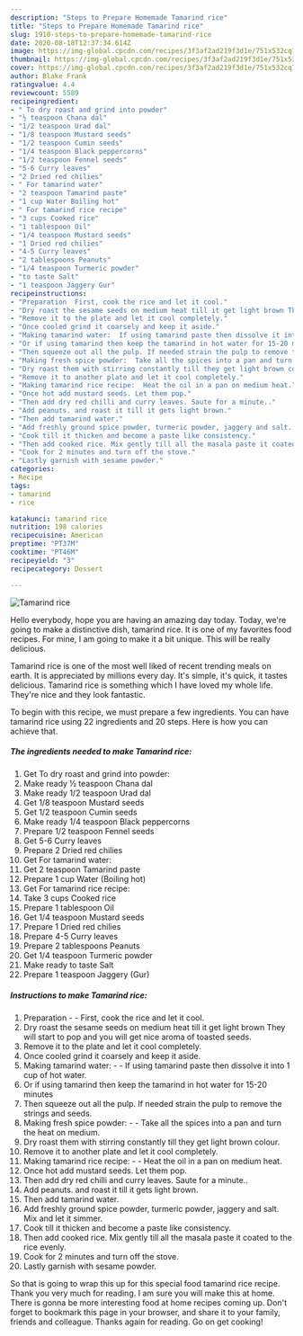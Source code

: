```yaml
---
description: "Steps to Prepare Homemade Tamarind rice"
title: "Steps to Prepare Homemade Tamarind rice"
slug: 1910-steps-to-prepare-homemade-tamarind-rice
date: 2020-08-18T12:37:34.614Z
image: https://img-global.cpcdn.com/recipes/3f3af2ad219f3d1e/751x532cq70/tamarind-rice-recipe-main-photo.jpg
thumbnail: https://img-global.cpcdn.com/recipes/3f3af2ad219f3d1e/751x532cq70/tamarind-rice-recipe-main-photo.jpg
cover: https://img-global.cpcdn.com/recipes/3f3af2ad219f3d1e/751x532cq70/tamarind-rice-recipe-main-photo.jpg
author: Blake Frank
ratingvalue: 4.4
reviewcount: 5589
recipeingredient:
- " To dry roast and grind into powder"
- "½ teaspoon Chana dal"
- "1/2 teaspoon Urad dal"
- "1/8 teaspoon Mustard seeds"
- "1/2 teaspoon Cumin seeds"
- "1/4 teaspoon Black peppercorns"
- "1/2 teaspoon Fennel seeds"
- "5-6 Curry leaves"
- "2 Dried red chilies"
- " For tamarind water"
- "2 teaspoon Tamarind paste"
- "1 cup Water Boiling hot"
- " For tamarind rice recipe"
- "3 cups Cooked rice"
- "1 tablespoon Oil"
- "1/4 teaspoon Mustard seeds"
- "1 Dried red chilies"
- "4-5 Curry leaves"
- "2 tablespoons Peanuts"
- "1/4 teaspoon Turmeric powder"
- "to taste Salt"
- "1 teaspoon Jaggery Gur"
recipeinstructions:
- "Preparation  First, cook the rice and let it cool."
- "Dry roast the sesame seeds on medium heat till it get light brown They will start to pop and you will get nice aroma of toasted seeds."
- "Remove it to the plate and let it cool completely."
- "Once cooled grind it coarsely and keep it aside."
- "Making tamarind water:  If using tamarind paste then dissolve it into 1 cup of hot water."
- "Or if using tamarind then keep the tamarind in hot water for 15-20 minutes"
- "Then squeeze out all the pulp. If needed strain the pulp to remove the strings and seeds."
- "Making fresh spice powder:  Take all the spices into a pan and turn the heat on medium."
- "Dry roast them with stirring constantly till they get light brown colour."
- "Remove it to another plate and let it cool completely."
- "Making tamarind rice recipe:  Heat the oil in a pan on medium heat."
- "Once hot add mustard seeds. Let them pop."
- "Then add dry red chilli and curry leaves. Saute for a minute.."
- "Add peanuts. and roast it till it gets light brown."
- "Then add tamarind water."
- "Add freshly ground spice powder, turmeric powder, jaggery and salt. Mix and let it simmer."
- "Cook till it thicken and become a paste like consistency."
- "Then add cooked rice. Mix gently till all the masala paste it coated to the rice evenly."
- "Cook for 2 minutes and turn off the stove."
- "Lastly garnish with sesame powder."
categories:
- Recipe
tags:
- tamarind
- rice

katakunci: tamarind rice 
nutrition: 198 calories
recipecuisine: American
preptime: "PT37M"
cooktime: "PT46M"
recipeyield: "3"
recipecategory: Dessert

---
```



![Tamarind rice](https://img-global.cpcdn.com/recipes/3f3af2ad219f3d1e/751x532cq70/tamarind-rice-recipe-main-photo.jpg)

Hello everybody, hope you are having an amazing day today. Today, we're going to make a distinctive dish, tamarind rice. It is one of my favorites food recipes. For mine, I am going to make it a bit unique. This will be really delicious.



Tamarind rice is one of the most well liked of recent trending meals on earth. It is appreciated by millions every day. It's simple, it's quick, it tastes delicious. Tamarind rice is something which I have loved my whole life. They're nice and they look fantastic.


To begin with this recipe, we must prepare a few ingredients. You can have tamarind rice using 22 ingredients and 20 steps. Here is how you can achieve that.

<!--inarticleads1-->

##### The ingredients needed to make Tamarind rice:

1. Get  To dry roast and grind into powder:
1. Make ready ½ teaspoon Chana dal
1. Make ready 1/2 teaspoon Urad dal
1. Get 1/8 teaspoon Mustard seeds
1. Get 1/2 teaspoon Cumin seeds
1. Make ready 1/4 teaspoon Black peppercorns
1. Prepare 1/2 teaspoon Fennel seeds
1. Get 5-6 Curry leaves
1. Prepare 2 Dried red chilies
1. Get  For tamarind water:
1. Get 2 teaspoon Tamarind paste
1. Prepare 1 cup Water (Boiling hot)
1. Get  For tamarind rice recipe:
1. Take 3 cups Cooked rice
1. Prepare 1 tablespoon Oil
1. Get 1/4 teaspoon Mustard seeds
1. Prepare 1 Dried red chilies
1. Prepare 4-5 Curry leaves
1. Prepare 2 tablespoons Peanuts
1. Get 1/4 teaspoon Turmeric powder
1. Make ready to taste Salt
1. Prepare 1 teaspoon Jaggery (Gur)




<!--inarticleads2-->

##### Instructions to make Tamarind rice:

1. Preparation -  - First, cook the rice and let it cool.
1. Dry roast the sesame seeds on medium heat till it get light brown They will start to pop and you will get nice aroma of toasted seeds.
1. Remove it to the plate and let it cool completely.
1. Once cooled grind it coarsely and keep it aside.
1. Making tamarind water: -  - If using tamarind paste then dissolve it into 1 cup of hot water.
1. Or if using tamarind then keep the tamarind in hot water for 15-20 minutes
1. Then squeeze out all the pulp. If needed strain the pulp to remove the strings and seeds.
1. Making fresh spice powder: -  - Take all the spices into a pan and turn the heat on medium.
1. Dry roast them with stirring constantly till they get light brown colour.
1. Remove it to another plate and let it cool completely.
1. Making tamarind rice recipe: -  - Heat the oil in a pan on medium heat.
1. Once hot add mustard seeds. Let them pop.
1. Then add dry red chilli and curry leaves. Saute for a minute..
1. Add peanuts. and roast it till it gets light brown.
1. Then add tamarind water.
1. Add freshly ground spice powder, turmeric powder, jaggery and salt. Mix and let it simmer.
1. Cook till it thicken and become a paste like consistency.
1. Then add cooked rice. Mix gently till all the masala paste it coated to the rice evenly.
1. Cook for 2 minutes and turn off the stove.
1. Lastly garnish with sesame powder.




So that is going to wrap this up for this special food tamarind rice recipe. Thank you very much for reading. I am sure you will make this at home. There is gonna be more interesting food at home recipes coming up. Don't forget to bookmark this page in your browser, and share it to your family, friends and colleague. Thanks again for reading. Go on get cooking!
